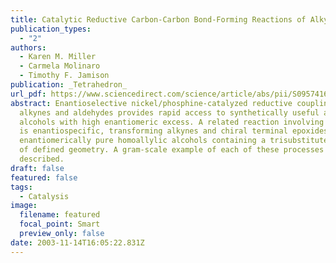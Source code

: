 ```yaml
---
title: Catalytic Reductive Carbon-Carbon Bond-Forming Reactions of Alkynes
publication_types:
  - "2"
authors:
  - Karen M. Miller
  - Carmela Molinaro
  - Timothy F. Jamison
publication: _Tetrahedron_
url_pdf: https://www.sciencedirect.com/science/article/abs/pii/S0957416603006475
abstract: Enantioselective nickel/phosphine-catalyzed reductive coupling of
  alkynes and aldehydes provides rapid access to synthetically useful allylic
  alcohols with high enantiomeric excess. A related reaction involving epoxides
  is enantiospecific, transforming alkynes and chiral terminal epoxides into
  enantiomerically pure homoallylic alcohols containing a trisubstituted olefin
  of defined geometry. A gram-scale example of each of these processes is
  described.
draft: false
featured: false
tags:
  - Catalysis
image:
  filename: featured
  focal_point: Smart
  preview_only: false
date: 2003-11-14T16:05:22.831Z
---
```


